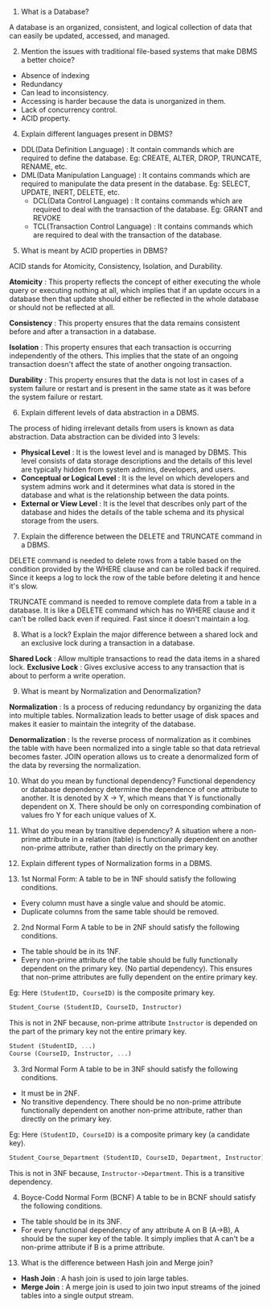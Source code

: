 
1. What is a Database?

A database is an organized, consistent, and logical collection of data that can easily be updated, accessed, and managed.

2. Mention the issues with traditional file-based systems that make DBMS a better choice?

- Absence of indexing
- Redundancy
- Can lead to inconsistency.
- Accessing is harder because the data is unorganized in them.
- Lack of concurrency control.
- ACID property.

4. Explain different languages present in DBMS?

- DDL(Data Definition Language) : It contain commands which are required to define the database.
  Eg: CREATE, ALTER, DROP, TRUNCATE, RENAME, etc.
- DML(Data Manipulation Language) : It contains commands which are required to manipulate the data present in the database.
  Eg: SELECT, UPDATE, INERT, DELETE, etc.
  - DCL(Data Control Language) : It contains commands which are required to deal with the transaction of the database.
  Eg: GRANT and REVOKE
  - TCL(Transaction Control Language) : It contains commands which are required to deal with the transaction of the database.

5. What is meant by ACID properties in DBMS?

ACID stands for Atomicity, Consistency, Isolation, and Durability.

**Atomicity** : This property reflects the concept of either executing the whole query or executing nothing at all, which implies that if an update occurs in a database then that update should either be reflected in the whole database or should not be reflected at all.

**Consistency** : This property ensures that the data remains consistent before and after a transaction in a database.

**Isolation** : This property ensures that each transaction is occurring independently of the others. This implies that the state of an ongoing transaction doesn't affect the state of another ongoing transaction.

**Durability** : This property ensures that the data is not lost in cases of a system failure or restart and is present in the same state as it was before the system failure or restart.

6. Explain different levels of data abstraction in a DBMS.

The process of hiding irrelevant details from users is known as data abstraction. Data abstraction can be divided into 3 levels:

- **Physical Level** : It is the lowest level and is managed by DBMS. This level consists of data storage descriptions and the details of this level are typically hidden from system admins, developers, and users.
- **Conceptual or Logical Level** : It is the level on which developers and system admins work and it determines what data is stored in the database and what is the relationship between the data points.
- **External or View Level** : It is the level that describes only part of the database and hides the details of the table schema and its physical storage from the users.



7. Explain the difference between the DELETE and TRUNCATE command in a DBMS.

DELETE command is needed to delete rows from a table based on the condition provided by the WHERE clause and can be rolled back if required. Since it keeps a log to lock the row of the table before deleting it and hence it's slow.

TRUNCATE command is needed to remove complete data from a table in a database. It is like a DELETE command which has no WHERE clause and it can't be rolled back even if required. Fast since it doesn't maintain a log.

8. What is a lock? Explain the major difference between a shared lock and an exclusive lock during a transaction in a database.

**Shared Lock** : Allow multiple transactions to read the data items in a shared lock.
**Exclusive Lock** : Gives exclusive access to any transaction that is about to perform a write operation.

9. What is meant by Normalization and Denormalization?

**Normalization** : Is a process of reducing redundancy by organizing the data into multiple tables. Normalization leads to better usage of disk spaces and makes it easier to maintain the integrity of the database.

**Denormalization** : Is the reverse process of normalization as it combines the table with have been normalized into a single table so that data retrieval becomes faster. JOIN operation allows us to create a denormalized form of the data by reversing the normalization.

10. What do you mean by functional dependency?
Functional dependency or database dependency determine the dependence of one attribute to another. It is denoted by X -> Y, which means that Y is functionally dependent on X. There should be only on corresponding combination of values fro Y for each unique values of X.

11. What do you mean by transitive dependency?
A situation where a non-prime attribute in a relation (table) is functionally dependent on another non-prime attribute, rather than directly on the primary key.


12. Explain different types of Normalization forms in a DBMS.

1. 1st Normal Form:
A table to be in 1NF should satisfy the following conditions.
- Every column must have a single value and should be atomic.
- Duplicate columns from the same table should be removed.

2. 2nd Normal Form
A table to be in 2NF should satisfy the following conditions.
- The table should be in its 1NF.
- Every non-prime attribute of the table should be fully functionally dependent on the primary key.  (No partial dependency). This ensures that non-prime attributes are fully dependent on the entire primary key.

Eg: Here `(StudentID, CourseID)` is the composite primary key.
```SQL
Student_Course (StudentID, CourseID, Instructor)
```
This is not in 2NF because, non-prime attribute `Instructor` is depended on the part of the primary key not the entire primary key.
```sql
Student (StudentID, ...)
Course (CourseID, Instructor, ...)
```

3. 3rd Normal Form
A table to be in 3NF should satisfy the following conditions.
- It must be in 2NF.
- No transitive dependency. There should be no non-prime attribute functionally dependent on another non-prime attribute, rather than directly on the primary key.

Eg: Here `(StudentID, CourseID)` is a composite primary key (a candidate key).
```sql
Student_Course_Department (StudentID, CourseID, Department, Instructor)
```
This is not in 3NF because, `Instructor->Department`. This is a transitive dependency.

4. Boyce-Codd Normal Form (BCNF)
A table to be in BCNF should satisfy the following conditions.
- The table should be in its 3NF.
- For every functional dependency of any attribute A on B (A->B), A should be the super key of the table. It simply implies that A can't be a non-prime attribute if B is a prime attribute.

13. What is the difference between Hash join and Merge join?
- **Hash Join** : A hash join is used to join large tables.
- **Merge Join** : A merge join is used to join two input streams of the joined tables into a single output stream.